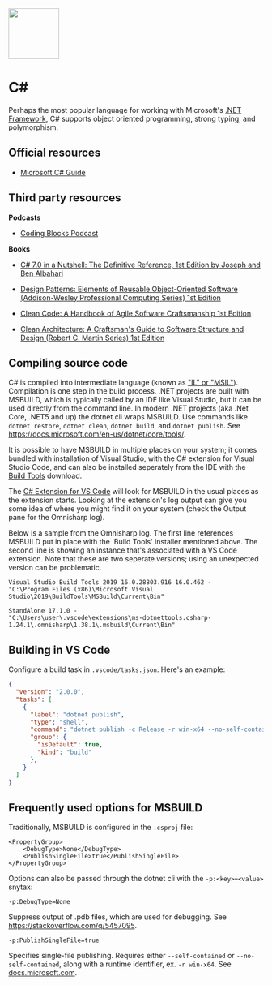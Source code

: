 <img class="logo" src="https://user-images.githubusercontent.com/29161635/96948462-b5feac80-14b3-11eb-9c68-27c574f46037.png" width="100px" height="100px">

# C#

Perhaps the most popular language for working with Microsoft's [.NET Framework](https://dotnet.microsoft.com/learn/dotnet/what-is-dotnet-framework), C# supports object oriented programming, strong typing, and polymorphism.

## Official resources

- [Microsoft C# Guide](https://docs.microsoft.com/en-us/dotnet/csharp/)

## Third party resources

**Podcasts**

- [Coding Blocks Podcast](https://www.codingblocks.net/)

**Books**

- [C# 7.0 in a Nutshell: The Definitive Reference, 1st Edition by Joseph and Ben Albahari](https://www.amazon.com/C-7-0-Nutshell-Definitive-Reference-ebook/dp/B076DMK61S/ref=sr_1_1?keywords=c%23+albahari&qid=1562900213&s=gateway&sr=8-1)

- [Design Patterns: Elements of Reusable Object-Oriented Software (Addison-Wesley Professional Computing Series) 1st Edition](https://www.amazon.com/Design-Patterns-Object-Oriented-Addison-Wesley-Professional-ebook/dp/B000SEIBB8)

- [Clean Code: A Handbook of Agile Software Craftsmanship 1st Edition](https://www.amazon.com/Clean-Code-Handbook-Software-Craftsmanship/dp/0132350882)

- [Clean Architecture: A Craftsman's Guide to Software Structure and Design (Robert C. Martin Series) 1st Edition](https://www.amazon.com/Clean-Architecture-Craftsmans-Software-Structure/dp/0134494164/ref=pd_lpo_sbs_14_t_0?_encoding=UTF8&psc=1&refRID=1KTFDPMH4T7FJSD7ECD2)

## Compiling source code

C# is compiled into intermediate language (known as ["IL" or "MSIL"](https://en.wikipedia.org/wiki/Common_Intermediate_Language)).  Compilation is one step in the build process.  .NET projects are built with MSBUILD, which is typically called by an IDE like Visual Studio, but it can be used directly from the command line.  In modern .NET projects (aka .Net Core, .NET5 and up) the dotnet cli wraps MSBUILD.  Use commands like `dotnet restore`, `dotnet clean`, `dotnet build`, and `dotnet publish`.  See https://docs.microsoft.com/en-us/dotnet/core/tools/.

It is possible to have MSBUILD in multiple places on your system; it comes bundled with installation of Visual Studio, with the C# extension for Visual Studio Code, and can also be installed seperately from the IDE with the [Build Tools](https://visualstudio.microsoft.com/downloads/?q=build+tools) download.

The [C# Extension for VS Code](https://marketplace.visualstudio.com/items?itemName=ms-dotnettools.csharp) will look for MSBUILD in the usual places as the extension starts.  Looking at the extension's log output can give you some idea of where you might find it on your system (check the Output pane for the Omnisharp log).

Below is a sample from the Omnisharp log.  The first line references MSBUILD put in place with the 'Build Tools' installer mentioned above.  The second line is showing an instance that's associated with a VS Code extension. Note that these are two seperate versions; using an unexpected version can be problematic.

```
Visual Studio Build Tools 2019 16.0.28803.916 16.0.462 -
"C:\Program Files (x86)\Microsoft Visual Studio\2019\BuildTools\MSBuild\Current\Bin"

StandAlone 17.1.0 -
"C:\Users\user\.vscode\extensions\ms-dotnettools.csharp-1.24.1\.omnisharp\1.38.1\.msbuild\Current\Bin"
```


## Building in VS Code

Configure a build task in `.vscode/tasks.json`.  Here's an example:

```json
{
  "version": "2.0.0",
  "tasks": [
    {
      "label": "dotnet publish",
      "type": "shell",
      "command": "dotnet publish -c Release -r win-x64 --no-self-contained -o dist src",
      "group": {
        "isDefault": true,
        "kind": "build"
      },
    }
  ]
}

```

## Frequently used options for MSBUILD

Traditionally, MSBUILD is configured in the `.csproj` file:

```
<PropertyGroup>
    <DebugType>None</DebugType>
    <PublishSingleFile>true</PublishSingleFile>
</PropertyGroup>
```
Options can also be passed through the dotnet cli with the `-p:<key>=<value>` snytax:

`-p:DebugType=None`

Suppress output of .pdb files, which are used for debugging.  See https://stackoverflow.com/q/5457095.

`-p:PublishSingleFile=true`

Specifies single-file publishing.  Requires either `--self-contained` or `--no-self-contained`, along with a runtime identifier, ex. `-r win-x64`.  See [docs.microsoft.com](https://docs.microsoft.com/en-us/dotnet/core/deploying/single-file/overview#publish-a-single-file-app---sample-project-file).
